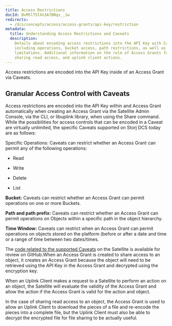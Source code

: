 ```yaml
---
title: Access Restrictions
docId: BvM5lT5lXn3A7BNqs__1w
redirects:
  - /dcs/concepts/access/access-grants/api-key/restriction
metadata:
  title: Understanding Access Restrictions and Caveats
  description:
    Details about encoding access restrictions into the API Key with Caveats,
    including operations, bucket access, path restrictions, as well as time window
    limitations. Additional information on the role of Access Grants for object retrieval,
    sharing read access, and uplink client actions.
---
```


Access restrictions are encoded into the API Key inside of an Access Grant via Caveats.

## Granular Access Control with Caveats

Access restrictions are encoded into the API Key within and Access Grant automatically when creating an Access Grant via the Satellite Admin Console, via the CLI, or libuplink library, when using the Share command. While the possibilities for access controls that can be encoded in a Caveat are virtually unlimited, the specific Caveats supported on Storj DCS today are as follows:

Specific Operations: Caveats can restrict whether an Access Grant can permit any of the following operations:

- Read

- Write

- Delete

- List

**Bucket:** Caveats can restrict whether an Access Grant can permit operations on one or more Buckets.

**Path and path prefix:** Caveats can restrict whether an Access Grant can permit operations on Objects within a specific path in the object hierarchy.

**Time Window:** Caveats can restrict when an Access Grant can permit operations on objects stored on the platform (before or after a date and time or a range of time between two dates/times.

The [code related to the supported Caveats](https://github.com/storj/common/blob/main/macaroon/apikey.go) on the Satellite is available for review on GitHub.When an Access Grant is created to share access to an object, it creates an Access Grant because the object will need to be retrieved using the API Key in the Access Grant and decrypted using the encryption key.

When an Uplink Client makes a request to a Satellite to perform an action on an object, the Satellite will evaluate the validity of the Access Grant and allow the action if the Access Grant is valid for the action and object.&#x20;

In the case of sharing read access to an object, the Access Grant is used to allow an Uplink Client to download the pieces of a file and re-encode the pieces into a complete file, but the Uplink Client must also be able to decrypt the encrypted file for file sharing to be actually useful.&#x20;

